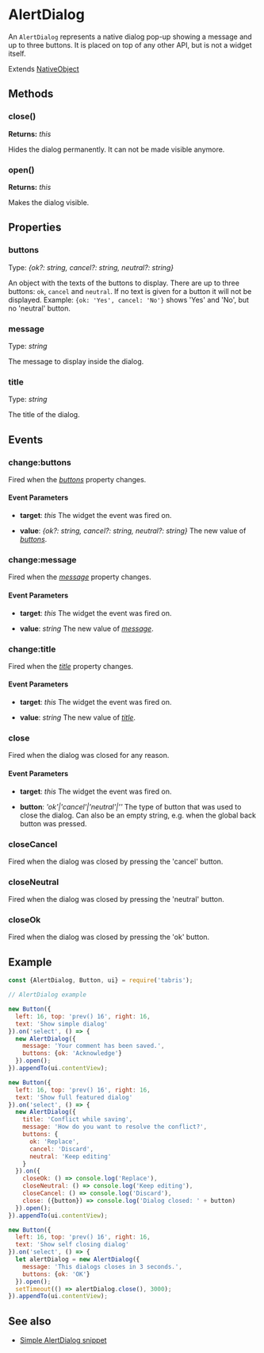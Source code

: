 ---
---
# AlertDialog

An `AlertDialog` represents a native dialog pop-up showing a message and up to three buttons. It is placed on top of any other API, but is not a widget itself.

Extends [NativeObject](NativeObject.md)

## Methods

### close()

**Returns:** *this*

Hides the dialog permanently. It can not be made visible anymore.

### open()

**Returns:** *this*

Makes the dialog visible.


## Properties

### buttons

Type: *{ok?: string, cancel?: string, neutral?: string}*

An object with the texts of the buttons to display. There are up to three buttons: `ok`, `cancel` and `neutral`. If no text is given for a button it will not be displayed. Example: `{ok: 'Yes', cancel: 'No'}` shows 'Yes' and 'No', but no 'neutral' button.

### message

Type: *string*

The message to display inside the dialog.

### title

Type: *string*

The title of the dialog.


## Events

### change:buttons

Fired when the [*buttons*](#buttons) property changes.

#### Event Parameters 

- **target**: *this*
    The widget the event was fired on.

- **value**: *{ok?: string, cancel?: string, neutral?: string}*
    The new value of [*buttons*](#buttons).


### change:message

Fired when the [*message*](#message) property changes.

#### Event Parameters 

- **target**: *this*
    The widget the event was fired on.

- **value**: *string*
    The new value of [*message*](#message).


### change:title

Fired when the [*title*](#title) property changes.

#### Event Parameters 

- **target**: *this*
    The widget the event was fired on.

- **value**: *string*
    The new value of [*title*](#title).


### close

Fired when the dialog was closed for any reason.

#### Event Parameters 

- **target**: *this*
    The widget the event was fired on.

- **button**: *'ok'|'cancel'|'neutral'|''*
    The type of button that was used to close the dialog. Can also be an empty string, e.g. when the global back button was pressed.


### closeCancel

Fired when the dialog was closed by pressing the 'cancel' button.
### closeNeutral

Fired when the dialog was closed by pressing the 'neutral' button.
### closeOk

Fired when the dialog was closed by pressing the 'ok' button.



## Example

```js
const {AlertDialog, Button, ui} = require('tabris');

// AlertDialog example

new Button({
  left: 16, top: 'prev() 16', right: 16,
  text: 'Show simple dialog'
}).on('select', () => {
  new AlertDialog({
    message: 'Your comment has been saved.',
    buttons: {ok: 'Acknowledge'}
  }).open();
}).appendTo(ui.contentView);

new Button({
  left: 16, top: 'prev() 16', right: 16,
  text: 'Show full featured dialog'
}).on('select', () => {
  new AlertDialog({
    title: 'Conflict while saving',
    message: 'How do you want to resolve the conflict?',
    buttons: {
      ok: 'Replace',
      cancel: 'Discard',
      neutral: 'Keep editing'
    }
  }).on({
    closeOk: () => console.log('Replace'),
    closeNeutral: () => console.log('Keep editing'),
    closeCancel: () => console.log('Discard'),
    close: ({button}) => console.log('Dialog closed: ' + button)
  }).open();
}).appendTo(ui.contentView);

new Button({
  left: 16, top: 'prev() 16', right: 16,
  text: 'Show self closing dialog'
}).on('select', () => {
  let alertDialog = new AlertDialog({
    message: 'This dialogs closes in 3 seconds.',
    buttons: {ok: 'OK'}
  }).open();
  setTimeout(() => alertDialog.close(), 3000);
}).appendTo(ui.contentView);
```
## See also

- [Simple AlertDialog snippet](https://github.com/eclipsesource/tabris-js/tree/v2.0.0-rc2/snippets/alertdialog.js)

